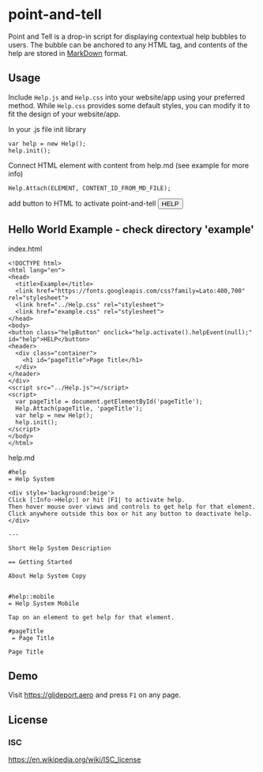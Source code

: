 # point-and-tell

Point and Tell is a drop-in script for displaying contextual help bubbles to users. The bubble can be anchored to any HTML tag, and contents of the help are stored in [MarkDown](https://en.wikipedia.org/wiki/Markdown) format.

## Usage

Include `Help.js` and `Help.css` into your website/app using your preferred method. While `Help.css` provides some default styles, you can modify it to fit the design of your website/app.
  
  In your .js file init library
  ```
  var help = new Help();
  help.init();
  ```
  Connect HTML element with content from help.md (see example for more info)
  ```
  Help.Attach(ELEMENT, CONTENT_ID_FROM_MD_FILE);
  ```
  add button to HTML to activate point-and-tell
  <button onclick="help.activate().helpEvent(null);">HELP</button>

## Hello World Example - check directory 'example'
  index.html
  ```
  <!DOCTYPE html>
  <html lang="en">
  <head>
    <title>Example</title>
    <link href="https://fonts.googleapis.com/css?family=Lato:400,700" rel="stylesheet">
    <link href="../Help.css" rel="stylesheet">
    <link href="example.css" rel="stylesheet">
  </head>
  <body>
  <button class="helpButton" onclick="help.activate().helpEvent(null);" id="help">HELP</button>
  <header>
    <div class="container">
      <h1 id="pageTitle">Page Title</h1>
    </div>
  </header>
  </div>
  <script src="../Help.js"></script>
  <script>
    var pageTitle = document.getElementById('pageTitle');
    Help.Attach(pageTitle, 'pageTitle');
    var help = new Help();
    help.init();
  </script>
  </body>
  </html>
  ```
  help.md
  ```
  #help
  = Help System

  <div style='background:beige'>
  Click [:Info->Help:] or hit |F1| to activate help.
  Then hover mouse over views and controls to get help for that element.
  Click anywhere outside this box or hit any button to deactivate help.
  </div>

  ---

  Short Help System Description

  == Getting Started

  About Help System Copy


  #help::mobile
  = Help System Mobile

  Tap on an element to get help for that element.

  #pageTitle
   = Page Title

  Page Title
  ```
  
## Demo
Visit https://glideport.aero and press `F1` on any page.

## License
### ISC
https://en.wikipedia.org/wiki/ISC_license
